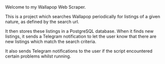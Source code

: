 Welcome to my Wallapop Web Scraper.

This is a project which searches Wallapop periodically for listings of a given nature, as defined by the search url.

It then stores these listings in a PostgreSQL database. When it finds new listings, it sends a Telegram notification to let the user know that there are new listings which match the search criteria.

It also sends Telegram notifications to the user if the script encountered certain problems whilst running.
